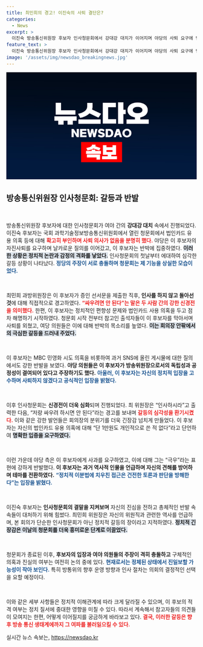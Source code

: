 ```yaml
---
title: 최민희의 경고! 이진숙의 사퇴 결단은?
categories:
  - News
excerpt: >
  이진숙 방송통신위원장 후보자 인사청문회에서 강대강 대치가 이어지며 야당의 사퇴 요구에 단호하게 반발했다. 법인카드 유용 의혹은 전면 부인한 이 후보자는 독립성과 공정성을 둘러싼 논란 속에서도 사퇴 의향이 없음을 명확히 밝혔다.
feature_text: >
  이진숙 방송통신위원장 후보자 인사청문회에서 강대강 대치가 이어지며 야당의 사퇴 요구에 단호하게 반발했다. 법인카드 유용 의혹은 전면 부인한 이 후보자는 독립성과 공정성을 둘러싼 논란 속에서도 사퇴 의향이 없음을 명확히 밝혔다.
image: '/assets/img/newsdao_breakingnews.jpg'
---
```


<p><img src="/assets/img/newsdao_breakingnews.jpg" alt="flaretime 속보" /></p>

<h2 data-ke-size="size26">방송통신위원장 인사청문회: 갈등과 반발</h2>

<p data-ke-size="size16">&nbsp;</p>

<p>방송통신위원장 후보자에 대한 인사청문회가 여야 간의 <b>강대강 대치</b> 속에서 진행되었다. 이진숙 후보자는 국회 과학기술정보방송통신위원회에서 열린 청문회에서 법인카드 유용 의혹 등에 대해 <b><span style="color: #ee2323;">확고히 부인하며 사퇴 의사가 없음을 분명히 했다.</span></b> 야당은 이 후보자의 자진사퇴를 요구하며 날카로운 질의를 이어갔고, 이 후보자는 반박에 집중하였다. <b><span style="background-color: #21538527;">이러한 상황은 정치적 논란과 감정의 격화를 낳았다.</span></b> 인사청문회의 첫날부터 에대하여 심각한 갈등 상황이 나타났다. <b><span style="color: #1a5490;">정당의 주장이 서로 충돌하며 청문회는 제 기능을 상실한 모습이었다.</span></b></p>

<p data-ke-size="size16">&nbsp;</p>

<p>최민희 과방위원장은 이 후보자가 증인 선서문을 제출한 직후, <b>인사를 하지 않고 돌아선 것</b>에 대해 직접적으로 경고하였다. <b><span style="color: #ee2323;">“싸우려면 안 된다”는 말은 두 사람 간의 강한 신경전을 의미했다.</span></b> 한편, 이 후보자는 정치적인 편향성 문제와 법인카드 사용 의혹을 두고 점차 해명하기 시작하였다. 청문회 시작 전부터 참고인 출석자들이 이 후보자를 막아서며 사퇴를 외쳤고, 여당 의원들은 이에 대해 반박의 목소리를 높였다. <b><span style="background-color: #21538527;">이는 회의장 안팎에서의 극심한 갈등을 드러내 주었다.</span></b></p>

<p data-ke-size="size16">&nbsp;</p>

<p>이 후보자는 MBC 민영화 시도 의혹을 비롯하여 과거 SNS에 올린 게시물에 대한 질의에서도 강한 반발을 보였다. <b>야당 의원들은 이 후보자가 방송위원장으로서의 독립성과 공정성이 결여되어 있다고 주장하기도 했다.</b> <b><span style="color: #1a5490;">아울러, 이 후보자는 자신의 정치적 입장을 고수하며 사퇴하지 않겠다고 공식적인 입장을 밝혔다.</span></b></p>

<p data-ke-size="size16">&nbsp;</p>

<p>이후 인사청문회는 <b>신경전이 더욱 심화</b>되며 진행되었다. 최 위원장은 “인사하시라”고 출력한 다음, “저랑 싸우려 하시면 안 된다”라는 경고를 보내며 <b><span style="color: #ee2323;">갈등의 심각성을 환기시켰다.</span></b> 이와 같은 강한 발언들은 회의장의 분위기를 더욱 긴장감 넘치게 만들었다. 이 후보자는 자신의 법인카드 유용 의혹에 대해 “단 1만원도 개인적으로 쓴 적 없다”라고 단언하여 <b><span style="background-color: #21538527;">명확한 입증을 요구하였다.</span></b> </p>

<p data-ke-size="size16">&nbsp;</p>

<p>이런 가운데 야당 측은 이 후보자에게 사과를 요구하였고, 이에 대해 그는 “극우”라는 표현에 강하게 반발했다. <b>이 후보자는 과거 역사적 인물을 언급하며 자신의 견해를 방어하며 테마를 전환하였다.</b> <b><span style="color: #1a5490;">“정치적 이분법에 치우친 접근은 건전한 토론과 판단을 방해한다”는 입장을 밝혔다.</span></b></p>

<p data-ke-size="size16">&nbsp;</p>

<p>이진숙 후보자는 <b>인사청문회의 결말을 지켜보며</b> 자신의 진심을 전하고 총체적인 반발 속속들이 대처하기 위해 힘썼다. 최민희 위원장은 자신의 위원직과 관련한 역사를 언급하며, 본 회의가 단순한 인사청문회가 아닌 정치적 갈등의 장이라고 지적하였다. <b><span style="background-color: #21538527;">정치적 긴장감은 이날의 청문회를 더욱 흥미로운 단계로 이끌었다.</span></b></p>

<p data-ke-size="size16">&nbsp;</p>

<p>청문회가 종료된 이후, <b>후보자의 입장과 여야 의원들의 주장이 격히 충돌하고</b> 구체적인 의혹과 진실의 여부는 여전히 논의 중에 있다. <b><span style="color: #1a5490;">현재로서는 정체된 상태에서 진일보할 가능성이 작아 보인다.</span></b> 특히 방통위의 향후 운영 방향과 인사 절차는 의회의 결정적인 선택을 요할 예정이다. </p>

<p data-ke-size="size16">&nbsp;</p>

<p>이와 같은 세부 사항들은 정치적 이해관계에 따라 크게 달라질 수 있으며, 이 후보의 적격 여부는 정치 질서에 중대한 영향을 미칠 수 있다. 따라서 계속해서 참고자들의 의견들이 모여지는 한편, 어떻게 이어질지를 궁금하게 바라보고 있다. <b><span style="color: #ee2323;">결국, 이러한 갈등은 향후 방송 통신 생태계에까지 그 여파를 불러일으킬 수 있다.</span></b></p>
실시간 뉴스 속보는, <a href="https://newsdao.kr" rel="dofollow">https://newsdao.kr</a>


